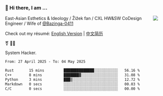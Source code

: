 ### 👋 Hi there, I am ...

<img align="right" src="https://github-readme-stats.vercel.app/api?username=vickiegpt&show_icons=true&icon_color=0366d6&bg_color=ffffff&hide_title=true" />

East-Asian Esthetics & Ideology / Žižek fan / CXL HW&SW CoDesign Engineer / Wife of [@Bazinga-0411](https://bazinga-0411.github.io/)

Check out my résumé: [English Version](http://asplos.dev/) | [中文简历](http://asplos.dev/CN.html)

⚧️ 
🏳️‍⚧️ 

System Hacker.


<!--START_SECTION:waka-->

```txt
From: 27 April 2025 - To: 04 May 2025

Rust       15 mins         ██████████████░░░░░░░░░░░   56.16 %
C++        8 mins          ███████▓░░░░░░░░░░░░░░░░░   31.08 %
Python     3 mins          ███▒░░░░░░░░░░░░░░░░░░░░░   12.72 %
Markdown   0 secs          ░░░░░░░░░░░░░░░░░░░░░░░░░   00.03 %
C/C        0 secs          ░░░░░░░░░░░░░░░░░░░░░░░░░   00.00 %
```

<!--END_SECTION:waka-->
